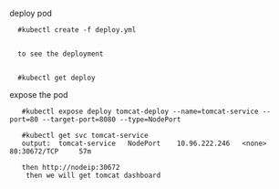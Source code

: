 deploy pod
      
      #kubectl create -f deploy.yml
      
      
      to see the deployment 
      
      
      #kubectl get deploy 

expose the pod 

       #kubectl expose deploy tomcat-deploy --name=tomcat-service --port=80 --target-port=8080 --type=NodePort
       
       #kubectl get svc tomcat-service
       output:  tomcat-service   NodePort    10.96.222.246   <none>        80:30672/TCP     57m
       
       then http://nodeip:30672
        then we will get tomcat dashboard

